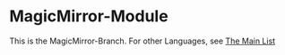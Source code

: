 # MagicMirror-Module
This is the MagicMirror-Branch.
For other Languages, see [The Main List](https://github.com/WebDaD/verbshaker/#list-of-code-languages)

